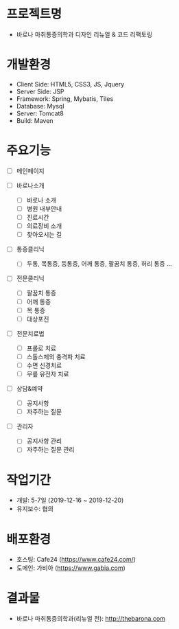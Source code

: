 # 프로젝트명

- 바로나 마취통증의학과 디자인 리뉴얼 & 코드 리팩토링

# 개발환경

- Client Side: HTML5, CSS3, JS, Jquery
- Server Side: JSP
- Framework: Spring, Mybatis, Tiles
- Database: Mysql
- Server: Tomcat8
- Build: Maven

# 주요기능

- [ ] 메인페이지

- [ ] 바로나소개

  - [ ] 바로나 소개
  - [ ] 병원 내부안내
  - [ ] 진료시간
  - [ ] 의료장비 소개
  - [ ] 찾아오시는 길

- [ ] 통증클리닉

  - [ ] 두통, 목통증, 등통증, 어깨 통증, 팔꿈치 통증, 허리 통증 ...

- [ ] 전문클리닉

  - [ ] 팔꿈치 통증
  - [ ] 어깨 통증
  - [ ] 목 통증
  - [ ] 대상포진

- [ ] 전문치료법

  - [ ] 프롤로 치료
  - [ ] 스톨스체외 충격파 치료
  - [ ] 수면 신경치료
  - [ ] 무릎 유전자 치료

- [ ] 상담&예약

  - [ ] 공지사항
  - [ ] 자주하는 질문

- [ ] 관리자

  - [ ] 공지사항 관리
  - [ ] 자주하는 질문 관리

# 작업기간

- 개발: 5-7일 (2019-12-16 ~ 2019-12-20)
- 유지보수: 협의

# 배포환경

- 호스팅: Cafe24 (https://www.cafe24.com/)
- 도메인: 가비아 (https://www.gabia.com)

# 결과물

- 바로나 마취통증의학과(리뉴얼 전): http://thebarona.com
